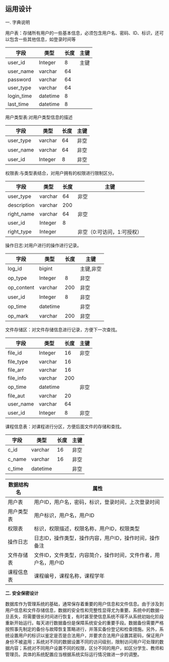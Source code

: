 
运用设计
---




一. 字典说明

用户表：存储所有用户的一些基本信息，必须包含用户名、密码、ID、标识，还可以包含一些其他信息，如登录时间等

| 字段       | 类型     | 长度 | 主键 |
| ---------- | -------- | ---- | ---- |
| user_id    | Integer  | 8    | 主键 |
| user_name  | varchar  | 64   |      |
| password   | varchar  | 64   |      |
| user_type  | varchar  | 64   |      |
| login_time | datetime | 8    |      |
| last_time  | datetime | 8    |      |


用户类型表:对用户类型信息的描述

| 字段      | 类型    | 长度 | 主键 |
| --------- | ------- | ---- | ---- |
| user_type | varchar | 64   | 非空 |
| user_name | varchar | 64   | 非空 |
| user_id   | Integer | 8    | 非空 |

权限表:与类型表结合，对用户拥有的权限进行限制区分。

| 字段        | 类型    | 长度 | 主键                       |
| ----------- | ------- | ---- | -------------------------- |
| user_type   | varchar | 64   | 非空                       |
| description | varchar | 200  |                            |
| right_name  | varchar | 64   | 非空                       |
| user_id     | Integer | 8    |                            |
| right_type  | Integer |      | 非空（0:可访问，1:可授权） |

操作日志:对用户进行的操作进行记录。

| 字段       | 类型     | 长度 | 主键      |
| ---------- | -------- | ---- | --------- |
| log_id     | bigint   |      | 主键,非空 |
| op_type    | Integer  | 8    | 非空      |
| op_content | varchar  | 200  | 非空      |
| user_id    | Integer  | 8    | 非空      |
| op_time    | datetime |      | 非空      |
| op_mark    | varchar  | 200  | 非空      |


文件存储区：对文件存储信息进行记录，方便下一次查找。

| 字段      | 类型     | 长度 | 主键 |
| --------- | -------- | ---- | ---- |
| file_id   | Integer  | 16   | 非空 |
| file_type | varchar  | 16   |      |
| file_arr  | varchar  | 16   |      |
| file_info | varchar  | 200  |      |
| op_time   | datetime |      | 非空 |
| file_aut  | varchar  | 20   |      |
| user_name | varchar  | 64   |      |
| user_id   | Integer  | 8    | 非空 |

课程信息表：对课程进行分区，方便后面文件的存储和查找。

| 字段      | 类型    | 长度 | 主键 | 
| ------   | --------  | ------- | ---- |
| c_id      | varchar | 16 | 非空  |
| c_name    | varchar| 16 |非空  |
| c_time    | datetime |   |非空  |





| 数据结构名 | 属性                                                         |
| ---------- | ------------------------------------------------------------ |
| 用户表     | 用户ID，用户名，密码，标识，登录时间，上次登录时间           |
| 用户类型表 | 用户标识，用户名，用户ID                                     |
| 权限表     | 标识，权限描述，权限名称，用户ID，权限类型                   |
| 操作日志   | 日志ID，操作类型，操作内容，用户ID，操作时间，操作备注       |
| 文件存储表 | 文件ID，文件类型，内容简介，操作时间，文件作者，用户名，用户ID |
| 课程信息表 | 课程编号，课程名称，课程学年|





**二. 安全保密设计**

  数据库作为管理系统的基础，通常保存着重要的用户信息和文件信息。由于涉及到用户信息和文件存储信息，数据的安全性和完整性显得尤为重要。系统中的数据一旦丢失，将需要很长时间进行恢复，有时甚至使信息系统不得不从系统初始化阶段重新开始运行。每天进行数据备份是保障系统安全的重要手段。数据备份需要严格按照事先制定的备份与故障恢复策略进行，并落实备份登记和检查措施。另外，系统设置用户的标识以鉴定是否是合法用户，并要求合法用户设置其密码，保证用户身份不被盗用；系统对不同的数据设置不同的访问级别，限制访问用户可处理的数据内容；系统对不同用户设置不同的权限，区分不同的用户，如区分学生、教师和管理员。具体的系统配置应当根据系统实际运行情况做进一步的调整。
  
